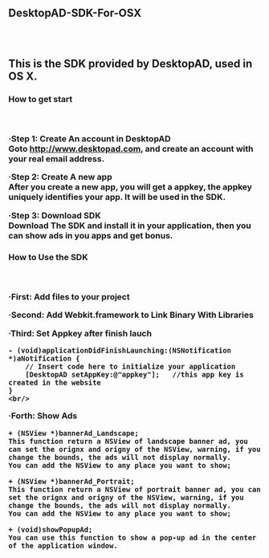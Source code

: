 <h2>DesktopAD-SDK-For-OSX<h2/><br/>

This is the SDK provided by DesktopAD, used in OS X.


<h3>How to get start<h3/><br/>

·Step 1: Create An account in DesktopAD<br/>
	Goto http://www.desktopad.com, and create an account with your real email address.<br/>

·Step 2: Create A new app<br/>
	After you create a new app, you will get a appkey, the appkey uniquely identifies your app. It will be used in the SDK.<br/>
	
·Step 3: Download SDK<br/>
	Download The SDK and install it in your application, then you can show ads in you apps and get bonus.<br/>
	

<h3>How to Use the SDK<h3/><br>

·First: Add files to your project<br/>
	
·Second: Add Webkit.framework to Link Binary With Libraries<br/>
	
·Third: Set Appkey after finish lauch<br/>
	
	- (void)applicationDidFinishLaunching:(NSNotification *)aNotification {
	    // Insert code here to initialize your application
    	[DesktopAD setAppKey:@"appkey"];   //this app key is created in the website
	}
	<br/>
	
·Forth: Show Ads<br/>
	
	+ (NSView *)bannerAd_Landscape;
	This function return a NSView of landscape banner ad, you can set the orignx and origny of the NSView, warning, if you change the bounds, the ads will not display normally.
	You can add the NSView to any place you want to show;

	+ (NSView *)bannerAd_Portrait;
	This function return a NSView of portrait banner ad, you can set the orignx and origny of the NSView, warning, if you change the bounds, the ads will not display normally.
	You can add the NSView to any place you want to show;
	
	+ (void)showPopupAd;
	You can use this function to show a pop-up ad in the center of the application window.